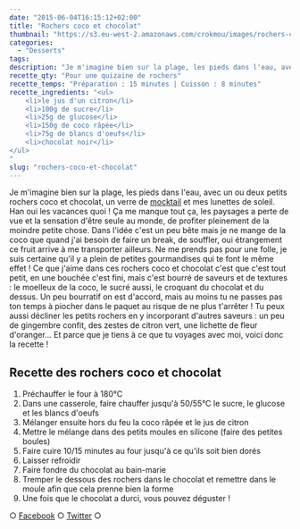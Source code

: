 ```yaml
---
date: "2015-06-04T16:15:12+02:00"
title: "Rochers coco et chocolat"
thumbnail: "https://s3.eu-west-2.amazonaws.com/crokmou/images/rochers-coco-recette-crokmou-blog-culinaire.jpg"
categories:
  - "Desserts"
tags:
description: "Je m'imagine bien sur la plage, les pieds dans l'eau, avec un ou deux petits rochers coco et chocolat, un verre de mocktail et mes lunettes de soleil !"
recette_qty: "Pour une quizaine de rochers"
recette_temps: "Préparation : 15 minutes | Cuisson : 8 minutes"
recette_ingredients: "<ul>
	<li>le jus d'un citron</li>
	<li>100g de sucre</li>
	<li>25g de glucose</li>
	<li>150g de coco râpée</li>
	<li>75g de blancs d'oeufs</li>
	<li>chocolat noir</li>
</ul>
"
slug: "rochers-coco-et-chocolat"
---
```


Je m'imagine bien sur la plage, les pieds dans l'eau, avec un ou deux petits rochers coco et chocolat, un verre de [mocktail](https://crokmou.com/mocktail-cocktail-sans-alcool/) et mes lunettes de soleil. Han oui les vacances quoi ! Ça me manque tout ça, les paysages a perte de vue et la sensation d'être seule au monde, de profiter pleinement de la moindre petite chose. Dans l'idée c'est un peu bête mais je ne mange de la coco que quand j'ai besoin de faire un break, de souffler, oui étrangement ce fruit arrive à me transporter ailleurs. Ne me prends pas pour une folle, je suis certaine qu'il y a plein de petites gourmandises qui te font le même effet ! Ce que j'aime dans ces rochers coco et chocolat c'est que c'est tout petit, en une bouchée c'est fini, mais c'est bourré de saveurs et de textures : le moelleux de la coco, le sucré aussi, le croquant du chocolat et du dessus. Un peu bourratif on est d'accord, mais au moins tu ne passes pas ton temps à piocher dans le paquet au risque de ne plus t'arrêter ! Tu peux aussi décliner les petits rochers en y incorporant d'autres saveurs : un peu de gingembre confit, des zestes de citron vert, une lichette de fleur d'oranger... Et parce que je tiens à ce que tu voyages avec moi, voici donc la recette !

## **Recette des rochers coco et chocolat**

1.  Préchauffer le four à 180°C
2.  Dans une casserole, faire chauffer jusqu'à 50/55°C le sucre, le glucose et les blancs d'oeufs
3.  Mélanger ensuite hors du feu la coco râpée et le jus de citron
4.  Mettre le mélange dans des petits moules en silicone (faire des petites boules)
5.  Faire cuire 10/15 minutes au four jusqu'à ce qu'ils soit bien dorés
6.  Laisser refroidir
7.  Faire fondre du chocolat au bain-marie
8.  Tremper le dessous des rochers dans le chocolat et remettre dans le moule afin que cela prenne bien la forme
9.  Une fois que le chocolat a durci, vous pouvez déguster !

○ [Facebook](https://www.facebook.com/crokmou.blog) ○ [Twitter](https://twitter.com/Crokmou) ○